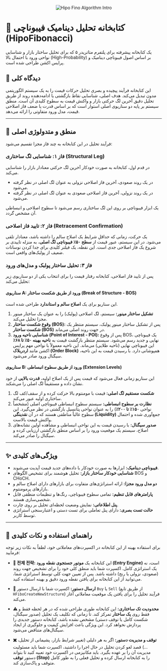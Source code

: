 


<p align="center">
  <img src="https://raw.githubusercontent.com/Khajavi8056/Fino/main/More/1753488281740.gif" alt="Hipo Fino Algorithm Intro">
</p>



# 🧭 کتابخانه تحلیل دینامیک فیبوناچی (HipoFibonacci)

یک کتابخانه پیشرفته برای پلتفرم متاتریدر ۵ که برای تحلیل ساختار بازار و شناسایی نواحی ورود با احتمال بالا (High-Probability) بر اساس اصول فیبوناچی دینامیک و پرایس اکشن طراحی شده است.

## 📝 دیدگاه کلی

این کتابخانه فرآیند پیچیده و بصری تحلیل حرکات قیمت را به یک سیستم الگوریتمی مدون تبدیل می‌کند. هدف اصلی، شناسایی نقاط بازگشتی یا ادامه‌دهنده روند از طریق تحلیل دقیق آخرین لگ حرکتی بازار و واکنش قیمت به سطوح کلیدی آن است. منطق سیستم بر پایه دو سناریوی اصلی استوار است که بر اساس قدرت یا ضعف فاز اصلاحی قیمت، مدل ورود متفاوتی را ارائه می‌دهد.

---

## 🔬 منطق و متدولوژی اصلی

فرآیند تحلیل در این کتابخانه به چند فاز مجزا تقسیم می‌شود:

### فاز ۱: شناسایی لگ ساختاری (Structural Leg)

در قدم اول، کتابخانه به صورت خودکار آخرین لگ حرکتی معنادار بازار را شناسایی می‌کند.
* در یک روند صعودی، آخرین فاز اصلاحی نزولی به عنوان لگ اصلی در نظر گرفته می‌شود.
* در یک روند نزولی، آخرین فاز اصلاحی صعودی به عنوان لگ اصلی در نظر گرفته می‌شود.

یک ابزار فیبوناچی بر روی این لگ ساختاری رسم می‌شود تا سطوح اصلاحی و انبساطی آن مشخص گردد.

### فاز ۲: تایید فاز اصلاحی (Retracement Confirmation)

یک حرکت، زمانی که حداقلِ شرایط یک اصلاح سالم را داشته باشد، معنادار تلقی می‌شود. در این سیستم، عبور قیمت از **سطح ۵۰٪ فیبوناچی لگ اصلی**، به منزله تاییدی بر شروع یک فاز اصلاحی جدی است. این نقطه، یک فیلتر کلیدی برای جدا کردن نوسانات ضعیف از پولبک‌های واقعی است.

### فاز ۳: تحلیل ساختار پولبک و مدل‌های ورود

پس از تایید فاز اصلاحی، کتابخانه رفتار قیمت را برای انتخاب یکی از دو سناریوی زیر تحلیل می‌کند:

#### سناریوی A: ورود از طریق شکست ساختار (Break of Structure - BOS)

این سناریو برای یک **اصلاح سالم و استاندارد** طراحی شده است.

1.  **تشکیل ساختار مینور:** سیستم، لگ اصلاحی (پولبک) را به عنوان یک ساختار مینور مجزا تحلیل می‌کند.
2.  **وقوع شکست ساختار (BOS):** پس از تشکیل ساختار مینورِ پولبک، سیستم منتظر یک **شکست ساختار (BOS)** در جهت روند اصلی می‌ماند.
3.  **شناسایی ناحیه ورود (Point of Interest - POI):** پس از وقوع BOS، یک فیبوناچی نهایی و جدید رسم می‌شود. سیستم منتظر بازگشت قیمت به **ناحیه بهینه ۵۰٪ تا ۶۸٪** این فیبوناچی نهایی (ناحیه طلایی) می‌ماند. این ناحیه معمولاً با نواحی مهم پرایس اکشن مانند **اردربلاک (Order Block)** همپوشانی دارد. با رسیدن قیمت به این ناحیه، سیگنال ورود صادر می‌شود.

#### سناریوی B: ورود از طریق سطوح انبساطی (Extension Levels)

این سناریو زمانی فعال می‌شود که قیمت پس از یک اصلاح اولیه، **قدرت بالایی** از خود نشان داده و مستقیماً لگ اصلی را می‌شکند.

1.  **شکست مستقیم لگ اصلی:** قیمت با مومنتوم بالا حرکت کرده و از سقف/کف لگ ساختاری اولیه عبور می‌کند.
2.  **نظارت بر سطوح انبساطی:** سیستم سطوح انبساطی فیبوناچی اصلی (مشخصاً نواحی **۱۵۰٪ تا ۲۰۰٪**) را به عنوان نواحی پتانسیل بازگشتی در نظر می‌گیرد. این سطوح غالباً مناطقی هستند که در آن **نقدینگی (Liquidity)** جمع‌آوری شده و احتمال واکنش قیمت بالاست.
3.  **صدور سیگنال:** با رسیدن قیمت به این نواحی انبساطی و مشاهده اولین نشانه‌های اصلاح، سیستم یک موقعیت ورود را بر اساس منطق بازگشتی ارزیابی کرده و سیگنال را صادر می‌کند.

---

## ✨ ویژگی‌های کلیدی

* **فیبوناچی دینامیک:** ابزارها به صورت خودکار با داده‌های جدید قیمت آپدیت می‌شوند.
* **شناسایی خودکار ساختار بازار:** تحلیل هوشمند برای تشخیص الگوهای BOS و CHoCH.
* **دو مدل ورود مجزا:** ارائه استراتژی‌های متفاوت برای بازارهای دارای اصلاح سالم و بازارهای پرمومنتوم.
* **پارامترهای قابل تنظیم:** تمامی سطوح فیبوناچی، رنگ‌ها و تنظیمات منطقی قابل شخصی‌سازی هستند.
* **پنل اطلاعاتی:** نمایش وضعیت لحظه‌ای تحلیل بر روی چارت.
* **حالت تست بصری:** دارای پنل تعاملی برای تست دستی و اعتبارسنجی استراتژی توسط کاربر.

---

## 🚀 راهنمای استفاده و نکات کلیدی

برای استفاده بهینه از این کتابخانه در اکسپرت‌های معاملاتی خود، لطفاً به نکات زیر توجه فرمایید:

* **🎯 전제 전략:** این کتابخانه یک **موتور جستجوی نقطه ورود (Entry Engine)** است، نه یک استراتژی کامل. اکسپرت شما باید منطق کلی خود را برای تشخیص جهت روند (صعودی، نزولی یا رنج) داشته باشد. پس از تعیین جهت کلی توسط استراتژی شما، می‌توانید از این کتابخانه برای یافتن نقطه ورود دقیق و بهینه استفاده کنید.

* **📩 ارسال دستور:** اکسپرت شما با ارسال دستور `Buy` یا `Sell` (از طریق تابع `HFiboCreateNewStructure`) فرآیند تحلیل را برای یافتن یک موقعیت معاملاتی آغاز می‌کند.

* **⚠️ محدودیت تک ساختاری:** این کتابخانه طوری طراحی شده که در هر لحظه فقط و فقط روی **یک ساختار** تمرکز کند. تا زمانی که تکلیف یک تحلیل (صدور سیگنال، شکست کامل یا توقف دستی) مشخص نشده باشد، کتابخانه دستور جدیدی را پردازش نخواهد کرد. این ویژگی باعث افزایش کیفیت و جلوگیری از ایجاد سیگنال‌های متناقض می‌شود.

* **✖️ توقف و مدیریت دستور:** اگر به هر دلیلی (تغییر شرایط بازار، پشیمانی از تحلیل، ...) قصد لغو کردن تحلیل در حال اجرا را داشتید، اکسپرت شما باید مسئولیت مدیریت آن را بر عهده بگیرد. باید مکانیزمی در اکسپرت خود تعبیه کنید تا بتواند دستور **توقف (Stop)** را به کتابخانه ارسال کرده و تحلیل فعلی را به طور کامل متوقف و پاک‌سازی کند.

